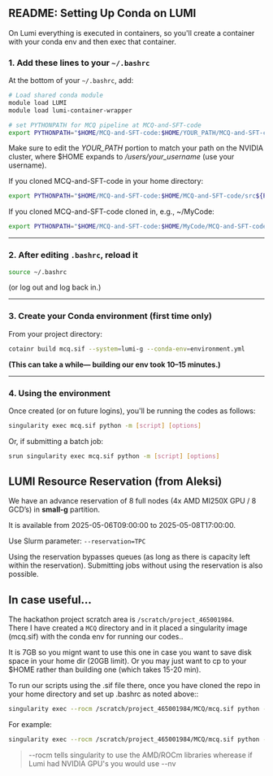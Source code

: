 ## README: Setting Up Conda on LUMI

On Lumi everything is executed in containers, so you'll create a container with your conda env and then
exec that container.

### 1. Add these lines to your `~/.bashrc`

At the bottom of your `~/.bashrc`, add:

```bash
# Load shared conda module
module load LUMI
module load lumi-container-wrapper

# set PYTHONPATH for MCQ pipeline at MCQ-and-SFT-code
export PYTHONPATH="$HOME/MCQ-and-SFT-code:$HOME/YOUR_PATH/MCQ-and-SFT-code/src${PYTHONPATH:+:$PYTHONPATH}"
```

Make sure to edit the *YOUR_PATH* portion to match your
path on the NVIDIA cluster, where $HOME expands to */users/your_username* (use your username).

If you cloned MCQ-and-SFT-code in your home directory:
```bash
export PYTHONPATH="$HOME/MCQ-and-SFT-code:$HOME/MCQ-and-SFT-code/src${PYTHONPATH:+:$PYTHONPATH}"
```

If you cloned MCQ-and-SFT-code cloned in, e.g., ~/MyCode:
```bash
export PYTHONPATH="$HOME/MCQ-and-SFT-code:$HOME/MyCode/MCQ-and-SFT-code/src${PYTHONPATH:+:$PYTHONPATH}"
```

---

### 2. After editing `.bashrc`, reload it

```bash
source ~/.bashrc
```

(or log out and log back in.)

---

### 3. Create your Conda environment (first time only)

From your project directory:

```bash
cotainr build mcq.sif --system=lumi-g --conda-env=environment.yml
```

**(This can take a while— building our env took 10–15 minutes.)**

---

### 4. Using the environment

Once created (or on future logins), you'll be running the codes as follows:

```bash
singularity exec mcq.sif python -m [script] [options]
```
Or, if submitting a batch job:
```bash
srun singularity exec mcq.sif python -m [script] [options]
```

## LUMI Resource Reservation (from Aleksi)

We have an advance reservation of 8 full nodes (4x AMD MI250X GPU / 8 GCD’s) in
**small-g** partition.

It is available from 2025-05-06T09:00:00 to 2025-05-08T17:00:00.

Use Slurm parameter: `--reservation=TPC`

Using the reservation bypasses queues (as long as there is capacity left within the
reservation). Submitting jobs without using the reservation is also possible.

## In case useful...

The hackathon project scratch area is `/scratch/project_465001984`.  
There I have created a `MCQ` directory and in it placed a singularity image
(mcq.sif) with the conda env for running our codes..

It is 7GB so you mignt want to use this one
in case you want to save disk space in your home dir (20GB limit).
Or you may just want to cp to your $HOME rather than building one (which takes 15-20 min).

To run our scripts using the .sif file there, once you have cloned the repo in your home
directory and set up .bashrc as noted above::

```bash
singularity exec --rocm /scratch/project_465001984/MCQ/mcq.sif python -m [SCRIPT] [OPTIONS/ARGS]
```

For example:
```bash
singularity exec --rocm /scratch/project_465001984/MCQ/mcq.sif python -m mcq_workflow.run_workflow -v
```

> --rocm tells singularity to use the AMD/ROCm libraries wherease if Lumi had NVIDIA GPU's you would use --nv
